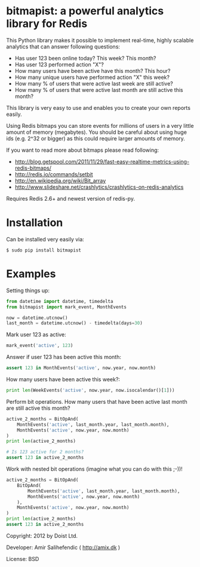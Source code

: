 bitmapist: a powerful analytics library for Redis
=================================================================

This Python library makes it possible to implement real-time, highly scalable analytics that can answer following questions:

* Has user 123 been online today? This week? This month?
* Has user 123 performed action "X"?
* How many users have been active have this month? This hour?
* How many unique users have performed action "X" this week?
* How many % of users that were active last week are still active?
* How many % of users that were active last month are still active this month?

This library is very easy to use and enables you to create your own reports easily.

Using Redis bitmaps you can store events for millions of users in a very little amount of memory (megabytes).
You should be careful about using huge ids (e.g. 2^32 or bigger) as this could require larger amounts of memory.

If you want to read more about bitmaps please read following:

* http://blog.getspool.com/2011/11/29/fast-easy-realtime-metrics-using-redis-bitmaps/
* http://redis.io/commands/setbit
* http://en.wikipedia.org/wiki/Bit_array
* http://www.slideshare.net/crashlytics/crashlytics-on-redis-analytics

Requires Redis 2.6+ and newest version of redis-py.

Installation
============

Can be installed very easily via:

    $ sudo pip install bitmapist

Examples
========

Setting things up:

```python
from datetime import datetime, timedelta
from bitmapist import mark_event, MonthEvents

now = datetime.utcnow()
last_month = datetime.utcnow() - timedelta(days=30)
```

Mark user 123 as active:

```python
mark_event('active', 123)
```

Answer if user 123 has been active this month:

```python
assert 123 in MonthEvents('active', now.year, now.month)
```

How many users have been active this week?:

```python
print len(WeekEvents('active', now.year, now.isocalendar()[1]))
```

Perform bit operations. How many users that have been active last month are still active this month?

```python
active_2_months = BitOpAnd(
    MonthEvents('active', last_month.year, last_month.month),
    MonthEvents('active', now.year, now.month)
)
print len(active_2_months)

# Is 123 active for 2 months?
assert 123 in active_2_months
```

Work with nested bit operations (imagine what you can do with this ;-))!

```python
active_2_months = BitOpAnd(
    BitOpAnd(
        MonthEvents('active', last_month.year, last_month.month),
        MonthEvents('active', now.year, now.month)
    ),
    MonthEvents('active', now.year, now.month)
)
print len(active_2_months)
assert 123 in active_2_months
```

Copyright: 2012 by Doist Ltd.

Developer: Amir Salihefendic ( http://amix.dk )

License: BSD
